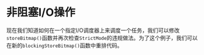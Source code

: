 # 非阻塞I/O操作

现在我们知道如何在一个指定I/O调度器上来调度一个任务，我们可以修改`storeBitmap()`函数并再次检查`StrictMode`的违规做法。为了这个例子，我们可以在新的`blockingStoreBitmap()`函数中重排代码。